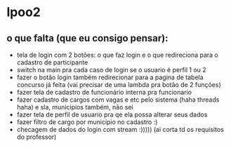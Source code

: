 # lpoo2

## o que falta (que eu consigo pensar):

- tela de login com 2 botões: o que faz login e o que redireciona para o cadastro de participante
- switch na main pra cada caso de login se o usuario é perfil 1 ou 2
- fazer o botão login também redirecionar para a pagina de tabela concurso já feita (vai precisar de uma lambda pra botão de 2 funções)
- fazer tela de cadastro de funcionário interna pra funcionario
- fazer cadastro de cargos com vagas e etc pelo sistema (haha threads haha) e sla, municipios também, não sei
- fazer tela de perfil de usuario pra qe ela possa alterar seus dados
- fazer filtro de cargo por municipio no cadastro :)
- checagem de dados do login com stream :))))) (ai corta td os requisitos do professor)
